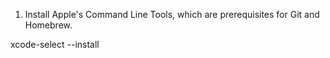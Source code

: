 1. Install Apple's Command Line Tools, which are prerequisites for Git and Homebrew.

xcode-select --install
